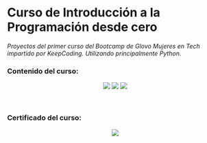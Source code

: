 # Curso de Introducción a la Programación desde cero
_Proyectos del primer curso del Bootcamp de Glovo Mujeres en Tech impartido por KeepCoding. Utilizando principalmente Python._


### Contenido del curso:

  <p align="center">
  <img src= "https://raw.githubusercontent.com/sigutier/KeepCoding_Introduccion_a_la_programacion/master/contenido%20curso%201.png">
  <img src= "https://raw.githubusercontent.com/sigutier/KeepCoding_Introduccion_a_la_programacion/master/contenido%20curso%202.png">
  <img src= "https://raw.githubusercontent.com/sigutier/KeepCoding_Introduccion_a_la_programacion/master/contenido%20curso%203.png">
  </p>

<br>

### Certificado del curso:

 <p align="center">
  <img src= "https://raw.githubusercontent.com/sigutier/KeepCoding_Introduccion_a_la_programacion/master/Certificado%20curso.png">
 </p>
